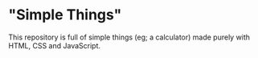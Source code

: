 # "Simple Things"

This repository is full of simple things (eg; a calculator) made purely with HTML, CSS and JavaScript.